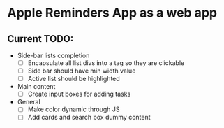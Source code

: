 # Apple Reminders App as a web app

## Current TODO:
- Side-bar lists completion
    - [ ] Encapsulate all list divs into a tag so they are clickable
    - [ ] Side bar should have min width value
    - [ ] Active list should be highlighted
- Main content
    - [ ] Create input boxes for adding tasks
- General
    - [ ] Make color dynamic through JS
    - [ ] Add cards and search box dummy content